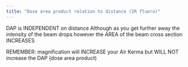 ```yaml
---
title: "Dose area product relation to distance (IR fluoro)"
---
```

DAP is INDEPENDENT on distance
Although as you get further away the intensity of the beam drops however the AREA of the beam cross section INCREASES 

REMEMBER: magnification will INCREASE your Air Kerma but WILL NOT increase the DAP (dose area product)

